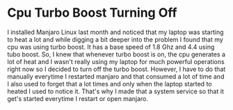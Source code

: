 # Cpu Turbo Boost Turning Off

I installed Manjaro Linux last month and noticed that my laptop was starting to heat a lot and while digging a bit deeper into the problem I found that my cpu was using turbo boost. It has a base speed of 1.8 Ghz and 4.4 using tubo boost. So, I knew that whenever turbo boost is on, the cpu generates a lot of heat and I wasn't really using my laptop for much powerful operations right now so I decided to turn off the turbo boost. However, I have to do that manually everytime I restarted manjaro and that consumed a lot of time and I also used to forget that a lot times and only when the laptop started to heated I used to notice it. That's why I made that a system service so that it get's started everytime I restart or open manjaro.
